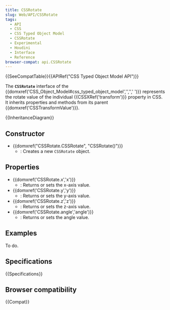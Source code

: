 ```yaml
---
title: CSSRotate
slug: Web/API/CSSRotate
tags:
  - API
  - CSS
  - CSS Typed Object Model
  - CSSRotate
  - Experimental
  - Houdini
  - Interface
  - Reference
browser-compat: api.CSSRotate
---
```

{{SeeCompatTable}}{{APIRef("CSS Typed Object Model API")}}

The **`CSSRotate`** interface of the {{domxref('CSS_Object_Model#css_typed_object_model','','',' ')}} represents the rotate value of the individual {{CSSXRef('transform')}} property in CSS. It inherits properties and methods from its parent {{domxref('CSSTransformValue')}}.

{{InheritanceDiagram}}

## Constructor

- {{domxref("CSSRotate.CSSRotate", "CSSRotate()")}}
  - : Creates a new `CSSRotate` object.

## Properties

- {{domxref('CSSRotate.x','x')}}
  - : Returns or sets the x-axis value.
- {{domxref('CSSRotate.y','y')}}
  - : Returns or sets the y-axis value.
- {{domxref('CSSRotate.z','z')}}
  - : Returns or sets the z-axis value.
- {{domxref('CSSRotate.angle','angle')}}
  - : Returns or sets the angle value.

## Examples

To do.

## Specifications

{{Specifications}}

## Browser compatibility

{{Compat}}
